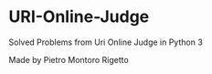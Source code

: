 # URI-Online-Judge
Solved Problems from Uri Online Judge in Python 3

Made by Pietro Montoro Rigetto